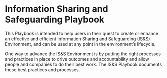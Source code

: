 # Information Sharing and Safeguarding Playbook

This Playbook is intended to help users in their quest to create or enhance an effective and efficient Information Sharing and Safeguarding (IS&S) Environment, and can be used at any point in the environment’s lifecycle.

One way to advance the IS&S Environment is by putting the right processes and practices in place to drive outcomes and accountability and allow people and companies to do their best work. The IS&S Playbook documents these best practices and processes.
